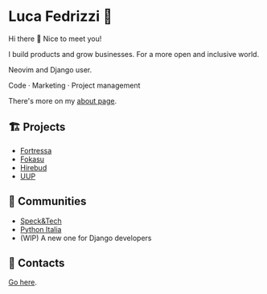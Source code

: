 # Luca Fedrizzi 🍜

Hi there 👋 Nice to meet you!

I build products and grow businesses.
For a more open and inclusive world.

Neovim and Django user.

Code · Marketing · Project management

There's more on my [about page](https://lucafedrizzi.com/about).

## 🏗 Projects

- [Fortressa](https://fortressa.com/)
- [Fokasu](https://fokasu.app/)
- [Hirebud](https://twitter.com/hirebudHQ)
- [UUP](https://twitter.com/uupapp)

## 👥 Communities

- [Speck&Tech](https://speckand.tech/)
- [Python Italia](https://www.python.it/comunita/)
- (WIP) A new one for Django developers

## 📡 Contacts

[Go here](https://lucafedrizzi.com/links).
